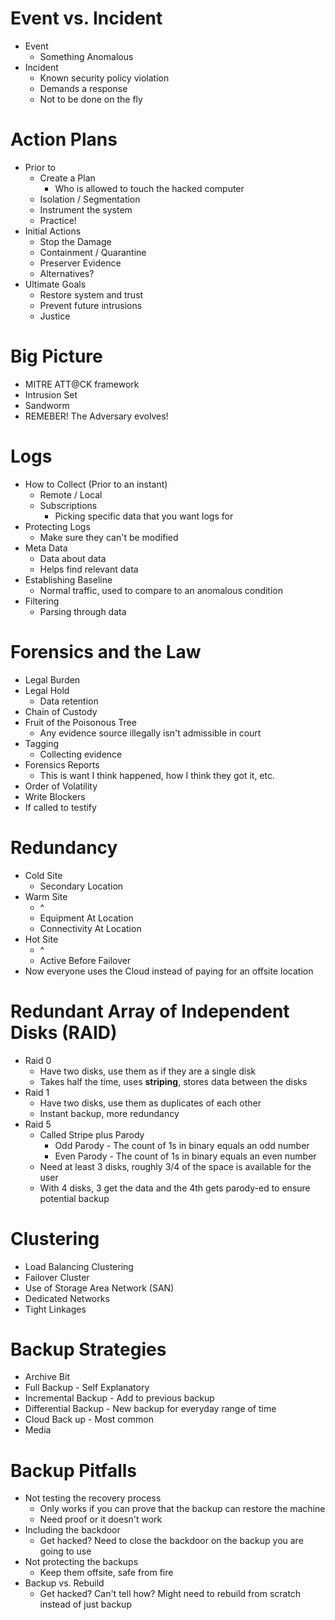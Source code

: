 # Event vs. Incident
- Event
	- Something Anomalous
- Incident
	- Known security policy violation
	- Demands a response
	- Not to be done on the fly

# Action Plans
- Prior to
	- Create a Plan
		- Who is allowed to touch the hacked computer
	- Isolation / Segmentation
	- Instrument the system
	- Practice!
- Initial Actions
	- Stop the Damage
	- Containment / Quarantine
	- Preserver Evidence
	- Alternatives?
- Ultimate Goals
	- Restore system and trust
	- Prevent future intrusions
	- Justice

# Big Picture
- MITRE ATT@CK framework
- Intrusion Set
- Sandworm
- REMEBER! The Adversary evolves!

# Logs
- How to Collect (Prior to an instant)
	- Remote / Local
	- Subscriptions
		- Picking specific data that you want logs for
- Protecting Logs
	- Make sure they can't be modified 
- Meta Data
	- Data about data
	- Helps find relevant data
- Establishing Baseline
	- Normal traffic, used to compare to an anomalous condition
- Filtering
	- Parsing through data 

# Forensics and the Law
- Legal Burden
- Legal Hold
	- Data retention 
- Chain of Custody
- Fruit of the Poisonous Tree
	- Any evidence source illegally isn't admissible in court
- Tagging
	- Collecting evidence
- Forensics Reports
	- This is want I think happened, how I think they got it, etc.
- Order of Volatility
- Write Blockers
- If called to testify

# Redundancy
- Cold Site
	- Secondary Location
- Warm Site
	- ^
	- Equipment At Location
	- Connectivity At Location
- Hot Site
	- ^
	- Active Before Failover
- Now everyone uses the Cloud instead of paying for an offsite location

# Redundant Array of Independent Disks (RAID)
- Raid 0
	- Have two disks, use them as if they are a single disk
	- Takes half the time, uses **striping**, stores data between the disks 
- Raid 1
	- Have two disks, use them as duplicates of each other
	- Instant backup, more redundancy
- Raid 5
	- Called Stripe plus Parody
		- Odd Parody - The count of 1s in binary equals an odd number
		- Even Parody - The count of 1s in binary equals an even number
	- Need at least 3 disks, roughly 3/4 of the space is available for the user
	- With 4 disks, 3 get the data and the 4th gets parody-ed to ensure potential backup

# Clustering
- Load Balancing Clustering
- Failover Cluster
- Use of Storage Area Network (SAN)
- Dedicated Networks
- Tight Linkages

# Backup Strategies
- Archive Bit
- Full Backup - Self Explanatory 
- Incremental Backup - Add to previous backup
- Differential Backup - New backup for everyday range of time
- Cloud Back up - Most common
- Media

# Backup Pitfalls
- Not testing the recovery process
	- Only works if you can prove that the backup can restore the machine
	- Need proof or it doesn't work
- Including the backdoor
	- Get hacked? Need to close the backdoor on the backup you are going to use
- Not protecting the backups
	- Keep them offsite, safe from fire
- Backup vs. Rebuild
	- Get hacked? Can't tell how? Might need to rebuild from scratch instead of just backup